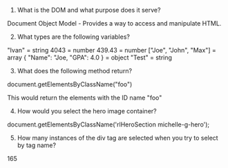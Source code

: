1) What is the DOM and what purpose does it serve?

Document Object Model - Provides a way to access and manipulate HTML.

2) What types are the following variables? 

"Ivan" = string
4043 = number
439.43 = number 
["Joe", "John", "Max"] = array
{ "Name": "Joe, "GPA": 4.0 } = object
"Test" = string

3) What does the following method return?

document.getElementsByClassName("foo")

This would return the elements with the ID name "foo"

4) How would you select the hero image container?

document.getElementsByClassName('rlHeroSection michelle-g-hero');

5) How many instances of the div tag are selected when you try to select by tag name?

165

